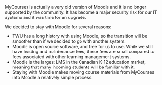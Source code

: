 MyCourses is actually a very old version of Moodle and it is no longer supported by the community. It has become a major security risk for our IT systems and it was time for an upgrade.

We decided to stay with Moodle for several reasons:

* TWU has a long history with using Moodle, so the transition will be smoother than if we decided to go with another system.
* Moodle is open source software, and free for us to use. While we still have hosting and maintenance fees, these fees are small compared to fees associated with other learning management systems.
* Moodle is the largest LMS in the Canadian K-12 education market, meaning that many incoming students will be familiar with it.
* Staying with Moodle makes moving course materials from MyCourses into Moodle a relatively simple process.

